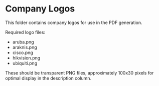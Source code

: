 # Company Logos

This folder contains company logos for use in the PDF generation.

Required logo files:
- aruba.png
- araknis.png  
- cisco.png
- hikvision.png
- ubiquiti.png

These should be transparent PNG files, approximately 100x30 pixels for optimal display in the description column.